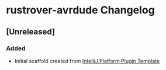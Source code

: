<!-- Keep a Changelog guide -> https://keepachangelog.com -->

# rustrover-avrdude Changelog

## [Unreleased]
### Added
- Initial scaffold created from [IntelliJ Platform Plugin Template](https://github.com/JetBrains/intellij-platform-plugin-template)
